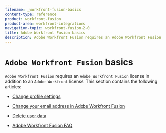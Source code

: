 ```yaml
---
filename: _workfront-fusion-basics
content-type: reference
product: workfront-fusion
product-area: workfront-integrations
navigation-topic: workfront-fusion-2-0
title: Adobe Workfront Fusion basics
description: Adobe Workfront Fusion requires an Adobe Workfront Fusion license in addition to an Adobe Workfront license.
---
```


# `Adobe Workfront Fusion` basics

`Adobe Workfront Fusion` requires an `Adobe Workfront Fusion` license in addition to an `Adobe Workfront` license.
This section contains the following articles:

* [Change profile settings](../../workfront-fusion/workfront-fusion-basics/change-profile-settings.md) 
* [Change your email address in Adobe Workfront Fusion](../../workfront-fusion/workfront-fusion-basics/change-your-email-address.md) 
* [Delete user data](../../workfront-fusion/workfront-fusion-basics/delete-user-data.md)

  <!--
  Delete an account
  -->

* [Adobe Workfront Fusion FAQ](../../workfront-fusion/workfront-fusion-basics/faq.md)

